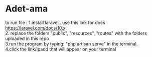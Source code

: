 # Adet-ama
to run file :
1.install laravel . use this link for docs https://laravel.com/docs/10.x <br>
2. replace the folders "public", "resources", "routes" with the folders uploaded in this repo <br>
3.run the program by typing:  "php artisan serve" in the terminal. <br>
4.click the link/ipadd that will appear on your terminal
